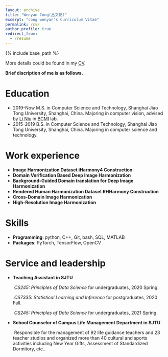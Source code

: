 ```yaml
---
layout: archive
title: "Wenyan Cong(丛文艳)"
excerpt: "cong wenyan's Curriculum Vitae"
permalink: /cv/
author_profile: true
redirect_from:
  - /resume
---
```


{% include base_path %}

More details could be found in my <a href="../files/congwenyan_cv.pdf" target="_blank">CV</a>. 

**Brief discription of me is as follows.**

Education
======
* 2019-Now M.S. in Computer Science and Technology, Shanghai Jiao Tong University, Shanghai, China. Majoring in computer vision, advised by [Li Niu](http://bcmi.sjtu.edu.cn/home/niuli/) in [BCMI](http://bcmi.sjtu.edu.cn) lab.
* 2015-2019 B.S. in Computer Science and Technology, Shanghai Jiao Tong University, Shanghai, China. Majoring in computer science and technology.


Work experience
======
* **Image Harmonization Dataset iHarmony4 Construction**
* **Domain Verification Based Deep Image Harmonization**
* **Background-Guided Domain translation for Deep Image Harmonization**
* **Rendered Human Harmonization Dataset RHHarmony Construction**
* **Cross-Domain Image Harmonization**
* **High-Resolution Image Harmonization**

Skills
======
* **Programming**: python, C++, Git, bash, SQL, MATLAB
* **Packages**: PyTorch, TensorFlow, OpenCV


Service and leadership
======
* **Teaching Assistant in SJTU**

  ​	*CS245: Principles of Data Science* for undergraduates, 2020 Spring.

  ​	*CS7335: Statistical Learning and Inference* for postgraduates, 2020 Fall. 

  ​	*CS245: Principles of Data Science* for undergraduates, 2021 Spring.

* **School Counselor of Campus Life Management Department in SJTU**

	​	Responsible for the management of 92 life guidance teachers and 23 teacher studios  and organized more than 40 cultural and sports activities including New Year Gifts, Assessment of Standardized Dormitory, etc..
